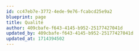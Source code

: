 ```yaml
---
id: cc47eb7e-3772-4ede-9e76-fcabcd25e9a2
blueprint: page
title: Qualité
author: 409cbafe-f643-4145-b952-25177427041d
updated_by: 409cbafe-f643-4145-b952-25177427041d
updated_at: 1714394502
---
```

